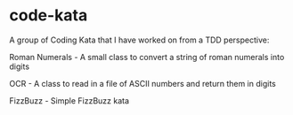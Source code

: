 code-kata
=========

A group of Coding Kata that I have worked on from a TDD perspective:

Roman Numerals - A small class to convert a string of roman numerals into digits

OCR - A class to read in a file of ASCII numbers and return them in digits

FizzBuzz - Simple FizzBuzz kata
